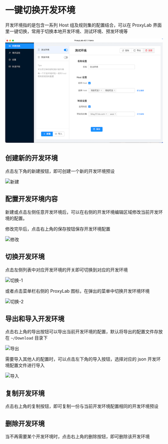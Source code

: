 # 一键切换开发环境

开发环境指的是包含一系列 Host 组及规则集的配置结合，可以在 ProxyLab 界面里一键切换，常用于切换本地开发环境、测试环境、预发环境等

![](/docs/assets/images/environment.png)

## 创建新的开发环境

点击左下角的新建按钮，即可创建一个新的开发环境预设

![新建](https://img.yzcdn.cn/public_files/2019/03/07/6f7a367360b98ca31cf8189645c30339.png)

## 配置开发环境内容

新建或点击左侧任意开发环境后，可以在右侧的开发环境编辑区域修改当前开发环境的配置。

修改完毕后，点击右上角的保存按钮保存开发环境配置

![修改](https://img.yzcdn.cn/public_files/2019/03/07/b101dc19661fda0341aaff08239ac528.png)

## 切换开发环境

点击左侧列表中对应开发环境的开关即可切换到对应的开发环境

![切换-1](https://img.yzcdn.cn/public_files/2019/03/07/bda84e704ab1d90dfe8e98123b42f166.png)

或者点击菜单栏右侧的 ProxyLab 图标，在弹出的菜单中切换开发环境环境

![切换-2](https://img.yzcdn.cn/public_files/2019/03/07/850aa237e94e5b68cef58d9dabff4741.png)

## 导出和导入开发环境

点击右上角的导出按钮可以导出当前开发环境的配置，默认将导出的配置文件存放在 `~/Download` 目录下

![导出](https://img.yzcdn.cn/public_files/2019/03/07/5459b2efc3272dd1d073e91caf7b8721.png)

需要导入其他人的配置时，可以点击左下角的导入按钮，选择对应的 json 开发环境配置文件进行导入

![导入](https://img.yzcdn.cn/public_files/2019/03/07/db4ba1687deeee0691ea671c0a3335db.png)

## 复制开发环境

点击右上角的复制按钮，即可复制一份与当前开发环境配置相同的开发环境预设

## 删除开发环境

当不再需要某个开发环境时，点击右上角的删除按钮，即可删除该开发环境
